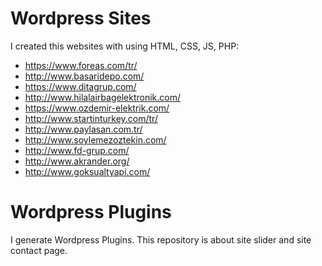 # Wordpress Sites
I created this websites with using HTML, CSS, JS, PHP:
- https://www.foreas.com/tr/
- http://www.basaridepo.com/
- https://www.ditagrup.com/
- http://www.hilalairbagelektronik.com/
- https://www.ozdemir-elektrik.com/
- http://www.startinturkey.com/tr/
- http://www.paylasan.com.tr/
- http://www.soylemezoztekin.com/
- http://www.fd-grup.com/
- http://www.akrander.org/
- http://www.goksualtyapi.com/


# Wordpress Plugins
I generate Wordpress Plugins. This repository is about site slider and site contact page.
